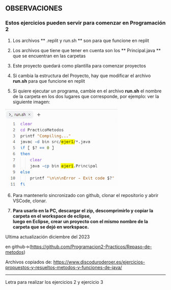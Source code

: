##  OBSERVACIONES
### Estos ejercicios pueden servir para comenzar en Programación 2
1) Los archivos ** .replit y run.sh ** son para que funcione en replit

2) Los archivos que tiene que tener en cuenta son los ** Principal.java ** que se encuentran en las carpetas 

3) Este proyecto quedará como plantilla para comenzar proyectos

4) Si cambia la estructura del Proyecto, hay que modificar el archivo **run.sh** para que funcione en replit
5) Si quiere ejecutar un programa, cambie en el archivo **run.sh** el nombre de la carpeta en los dos lugares que corresponde, por ejemplo: ver la siguiente imagen:
  
  ![Imagen del archivo run.hs](./imagen_run.png) 
  
6) Para mantenerlo sincronizado con github, clonar el repositorio y abrir VSCode, clonar.
   
   
8) **Para usarlo en la PC, descargar el zip, descomprimirlo y copiar la carpeta en el workspace de eclipse,  
luego en Eclipse, crear un proyecto con el mismo nombre de la carpeta que se dejó en workspace.**

Ultima actualización diciembre del 2023

en github->(https://github.com/Programacion2-Practicos/Repaso-de-metodos)

Archivos copiados de: https://www.discoduroderoer.es/ejercicios-propuestos-y-resueltos-metodos-y-funciones-de-java/

------------------------------------------------------------------------------------------------------------------------------
Letra para realizar los ejercicios 2 y ejercicio 3
